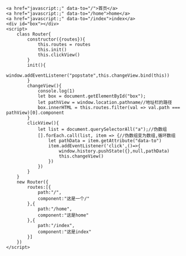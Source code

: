     <a href="javascript:;" data-to="/">首页</a>
    <a href="javascript:;" data-to="/home">home</a>
    <a href="javascript:;" data-to="/index">index</a>
    <div id="box"></div>
    <script>
        class Router{
            constructor({routes}){
                this.routes = routes
                this.init()
                this.clickView()
            }
            init(){
                window.addEventListener("popstate",this.changeView.bind(this))
            }
            changeView(){
                console.log(1)
                let box = document.getElementById("box");
                let pathView = window.location.pathname//地址栏的路径
                box.innerHTML = this.routes.filter(val => val.path === pathView)[0].component
            }
            clickView(){
                let list = document.querySelectorAll("a");//伪数组
                [].forEach.call(list, item => {//伪数组变为数组,循环数组
                    let pathData = item.getAttribute("data-to")
                    item.addEventListener('click',()=>{
                        window.history.pushState({},null,pathData)
                        this.changeView()
                    })
                })
            }
        }
        new Router({
            routes:[{
                path:"/",
                component:"这是一个/"
            },{
                path:"/home",
                component:"这是home"
            },{
                path:"/index",
                component:"这是index"
            }]
        })
    </script>